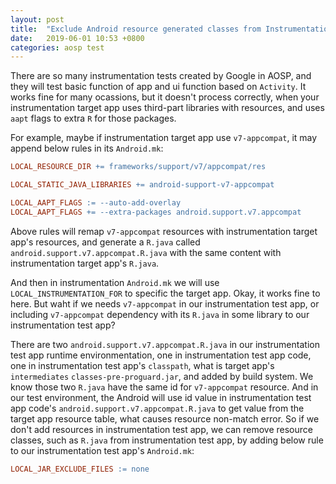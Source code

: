 ```yaml
---
layout: post
title:  "Exclude Android resource generated classes from Instrumentation target makefile"
date:   2019-06-01 10:53 +0800
categories: aosp test
---
```


There are so many instrumentation tests created by Google in AOSP, and they will test basic function of app and ui function based on `Activity`. It works fine for many ocassions, but it doesn't process correctly, when your instrumentation target app uses third-part libraries with resources, and uses `aapt` flags to extra `R` for those packages.

For example, maybe if instrumentation target app use `v7-appcompat`, it may append below rules in its `Android.mk`:

```Makefile
LOCAL_RESOURCE_DIR += frameworks/support/v7/appcompat/res

LOCAL_STATIC_JAVA_LIBRARIES += android-support-v7-appcompat

LOCAL_AAPT_FLAGS := --auto-add-overlay
LOCAL_AAPT_FLAGS += --extra-packages android.support.v7.appcompat
```

Above rules will remap `v7-appcompat` resources with instrumentation target app's resources, and generate a `R.java` called `android.support.v7.appcompat.R.java` with the same content with instrumentation target app's `R.java`.

And then in instrumentation `Android.mk` we will use `LOCAL_INSTRUMENTATION_FOR` to specific the target app. Okay, it works fine to here. But waht if we needs `v7-appcompat` in our instrumentation test app, or including `v7-appcompat` dependency with its `R.java` in some library to our instrumentation test app?

There are two `android.support.v7.appcompat.R.java` in our instrumentation test app runtime environmentation, one in instrumentation test app code, one in instrumentation test app's `classpath`, what is target app's `intermediates` `classes-pre-proguard.jar`, and added by build system. We know those two `R.java` have the same id for `v7-appcompat` resource. And in our test environment, the Android will use id value in instrumentation test app code's `android.support.v7.appcompat.R.java` to get value from the target app resource table, what causes resource non-match error. So if we don't add resources in instrumentation test app, we can remove resource classes, such as `R.java` from instrumentation test app, by adding below rule to our instrumentation test app's `Android.mk`:

```Makefile
LOCAL_JAR_EXCLUDE_FILES := none
```
